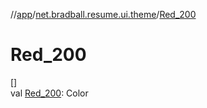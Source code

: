 //[app](../../index.md)/[net.bradball.resume.ui.theme](index.md)/[Red_200](-red_200.md)

# Red_200

[]\
val [Red_200](-red_200.md): Color

